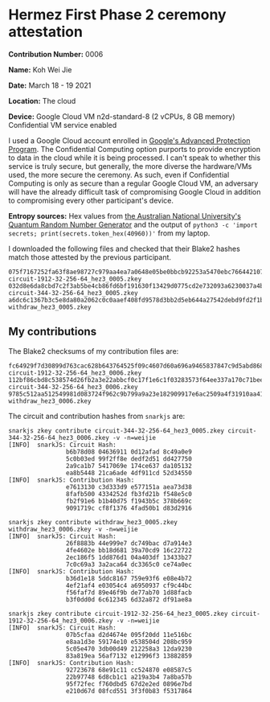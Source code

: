 # Hermez First Phase 2 ceremony attestation

**Contribution Number:** 0006

**Name:** Koh Wei Jie

**Date:** March 18 - 19 2021

**Location:** The cloud

**Device:** Google Cloud VM n2d-standard-8 (2 vCPUs, 8 GB memory)
Confidential VM service enabled

I used a Google Cloud account enrolled in [Google's Advanced Protection
Program](https://landing.google.com/advancedprotection/). The Confidential
Computing option purports to provide encryption to data in the cloud while it
is being processed. I can't speak to whether this service is truly secure, but
generally, the more diverse the hardware/VMs used, the more secure the
ceremony. As such, even if Confidential Computing is only as secure than a
regular Google Cloud VM, an adversary will have the already difficult task of
compromising Google Cloud in addition to compromising every other participant's
device.

**Entropy sources:** Hex values from [the Australian
National University's Quantum Random Number
Generator](https://qrng.anu.edu.au/random-hex/) and the output of `python3 -c
'import secrets; print(secrets.token_hex(40960))'` from my laptop.

I downloaded the following files and checked that their Blake2 hashes match
those attested by the previous participant.

```
075f7167252fa63f8ae98727c979aa4ea7a0648e05be0bbcb92253a5470ebc766442107059fae2b1686ff7eefba2a1b6192bc72808b55c5eaa14b168d6f95db9  circuit-1912-32-256-64_hez3_0005.zkey
032d8e6da8cbd7c2f3ab5be4cb86fd6bf191630f13429d0775cd2e732093a6230037a4b2438d45c22b7cec7de9147fa7d06e9bbe727961abc58e7c3c9737c48a  circuit-344-32-256-64_hez3_0005.zkey
a6dc6c1367b3c5e8da80a2062c0c0aaef408fd9578d3bb2d5eb644a27542debd9fd2f1b569cefc7f7ac84439873b7f53fb3072ae544adb8e1dcf217195d14a04  withdraw_hez3_0005.zkey
```

## My contributions

The Blake2 checksums of my contribution files are:

```
fc64929f7d30899d763cac628b643764525f09c4607d60a696a9465837847c9d5abd8683734ef843c8cdffd898a85ce3b3b576946d2a501102a88f202a7b6061  circuit-1912-32-256-64_hez3_0006.zkey
112bf86cbd8c538574d26fb2a3e22abbcf0c17f1e6c1f03283573f64ee337a170c71bee457367240310fb6d45206233e3cfe1e30b15eb82809e61fcd14962369  circuit-344-32-256-64_hez3_0006.zkey
9785c512aa512549981d083724f962c9b799a9a23e182909917e6ac2509a4f31910aa418ce47c9cbd3cbdb89f7c3fe058cbb4483cba9e0f90f77535466b64502  withdraw_hez3_0006.zkey
```

The circuit and contribution hashes from `snarkjs` are:

```
snarkjs zkey contribute circuit-344-32-256-64_hez3_0005.zkey circuit-344-32-256-64_hez3_0006.zkey -v -n=weijie
[INFO]  snarkJS: Circuit Hash: 
                b6b78d08 04636911 0d12afad 8c49a0e9
                5c0b03ed 99f2ff8e dedf2d51 dd427750
                2a9ca1b7 5417069e 174ce637 da105132
                ea8b5448 21ca6ade 4df911cd 52d34550
[INFO]  snarkJS: Contribution Hash: 
                e7613130 c3d333d9 e577151a aea73d38
                8fafb500 4334252d fb3fd21b f548e5c0
                fb2f91e6 b1b40d75 f1943b5c 378b669c
                9091719c cf8f1376 4fad50b1 d83d2916
```

```
snarkjs zkey contribute withdraw_hez3_0005.zkey withdraw_hez3_0006.zkey -v -n=weijie
[INFO]  snarkJS: Circuit Hash:
                26f8883b 44e999e7 dc749bac d7a914e3
                4fe4602e bb18d681 39a70cd9 16c22722
                2ec186f5 1dd876d1 04a403df 13433b27
                7c0c69a3 3a2aca64 dc3365c0 ce74a0ec
[INFO]  snarkJS: Contribution Hash:
                b36d1e18 5ddc8167 759e93f6 e08e4b72
                4ef21af4 e03054c4 a6950937 cf9c44bc
                f56faf7d 89e46f9b de77ab70 1d88facb
                b3f0dd0d 6c612345 6d32a872 df91ae8a
```

```
snarkjs zkey contribute circuit-1912-32-256-64_hez3_0005.zkey circuit-1912-32-256-64_hez3_0006.zkey -v -n=weijie
[INFO]  snarkJS: Circuit Hash: 
                07b5cfaa d2d4674e 095f20dd 11e516bc
                e8aa1d3e 59174e10 e538504d 208bc959
                5c05e470 3db00d49 212258a3 12da9230
                83a819ea 56af7132 e12996f3 13882859
[INFO]  snarkJS: Contribution Hash: 
                92723678 68e91c11 cc524870 e08587c5
                22b97748 6d8cb1c1 a219a3b4 7a8ba57b
                95f72fec f760dbd5 67d2e2ed 0896e7bd
                e210d67d 08fcd551 3f3f0b83 f5317864
```

